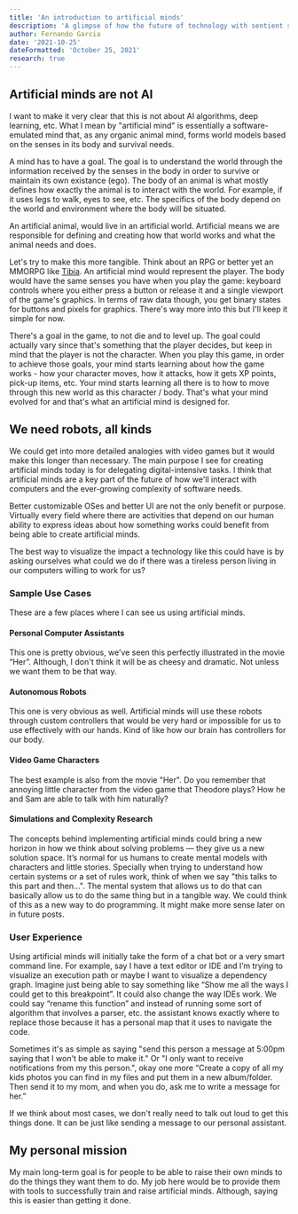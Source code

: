 ```yaml
---
title: 'An introduction to artificial minds'
description: 'A glimpse of how the future of technology with sentient systems might look like.'
author: Fernando Garcia
date: '2021-10-25'
dateFormatted: 'October 25, 2021'
research: true
---
```


## Artificial minds are not AI

I want to make it very clear that this is not about AI algorithms, deep learning, etc. What I mean by "artificial mind" is essentially a software-emulated mind that, as any organic animal mind, forms world models based on the senses in its body and survival needs.

A mind has to have a goal. The goal is to understand the world through the information received by the senses in the body in order to survive or maintain its own existance (ego). The body of an animal is what mostly defines how exactly the animal is to interact with the world. For example, if it uses legs to walk, eyes to see, etc. The specifics of the body depend on the world and environment where the body will be situated.

An artificial animal, would live in an artificial world. Artificial means we are responsible for defining and creating how that world works and what the animal needs and does.

Let's try to make this more tangible. Think about an RPG or better yet an MMORPG like [Tibia](https://en.wikipedia.org/wiki/Tibia_(video_game)). An artificial mind would represent the player. The body would have the same senses you have when you play the game: keyboard controls where you either press a button or release it and a single viewport of the game's graphics. In terms of raw data though, you get binary states for buttons and pixels for graphics. There's way more into this but I'll keep it simple for now.

There's a goal in the game, to not die and to level up. The goal could actually vary since that's something that the player decides, but keep in mind that the player is not the character. When you play this game, in order to achieve those goals, your mind starts learning about how the game works - how your character moves, how it attacks, how it gets XP points, pick-up items, etc. Your mind starts learning all there is to how to move through this new world as this character / body. That's what your mind evolved for and that's what an artificial mind is designed for.

## We need robots, all kinds

We could get into more detailed analogies with video games but it would make this longer than necessary. The main purpose I see for creating artificial minds today is for delegating digital-intensive tasks. I think that artificial minds are a key part of the future of how we'll interact with computers and the ever-growing complexity of software needs.

Better customizable OSes and better UI are not the only benefit or purpose. Virtually every field where there are activities that depend on our human ability to express ideas about how something works could benefit from being able to create artificial minds.

The best way to visualize the impact a technology like this could have is by asking ourselves what could we do if there was a tireless person living in our computers willing to work for us?

### Sample Use Cases

These are a few places where I can see us using artificial minds.

#### Personal Computer Assistants
This one is pretty obvious, we’ve seen this perfectly illustrated in the movie “Her”. Although, I don't think it will be as cheesy and dramatic. Not unless we want them to be that way.

#### Autonomous Robots
This one is very obvious as well. Artificial minds will use these robots through custom controllers that would be very hard or impossible for us to use effectively with our hands. Kind of like how our brain has controllers for our body.

#### Video Game Characters
The best example is also from the movie "Her". Do you remember that annoying little character from the video game that Theodore plays? How he and Sam are able to talk with him naturally?

#### Simulations and Complexity Research
The concepts behind implementing artificial minds could bring a new horizon in how we think about solving problems — they give us a new solution space. It’s normal for us humans to create mental models with characters and little stories. Specially when trying to understand how certain systems or a set of rules work, think of when we say "this talks to this part and then...". The mental system that allows us to do that can basically allow us to do the same thing but in a tangible way. We could think of this as a new way to do programming. It might make more sense later on in future posts.

### User Experience

Using artificial minds will initially take the form of a chat bot or a very smart command line. For example, say I have a text editor or IDE and I’m trying to visualize an execution path or maybe I want to visualize a dependency graph. Imagine just being able to say something like “Show me all the ways I could get to this breakpoint”. It could also change the way IDEs work. We could say “rename this function” and instead of running some sort of algorithm that involves a parser, etc. the assistant knows exactly where to replace those because it has a personal map that it uses to navigate the code.

Sometimes it's as simple as saying "send this person a message at 5:00pm saying that I won't be able to make it." Or "I only want to receive notifications from my this person.", okay one more “Create a copy of all my kids photos you can find in my files and put them in a new album/folder. Then send it to my mom, and when you do, ask me to write a message for her.”

If we think about most cases, we don't really need to talk out loud to get this things done. It can be just like sending a message to our personal assistant.


## My personal mission

My main long-term goal is for people to be able to raise their own minds to do the things they want them to do. My job here would be to provide them with tools to successfully train and raise artificial minds. Although, saying this is easier than getting it done.